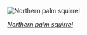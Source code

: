
![Northern palm squirrel](https://upload.wikimedia.org/wikipedia/commons/thumb/2/23/Five-striped_palm_squirrel_%28Funambulus_pennantii%29.jpg/450px-Five-striped_palm_squirrel_%28Funambulus_pennantii%29.jpg)

*[Northern palm squirrel](https://wikipedia.org/wiki/File:Five-striped_palm_squirrel_(Funambulus_pennantii).jpg)*
